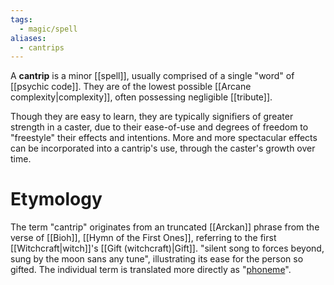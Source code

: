 ```yaml
---
tags:
  - magic/spell
aliases:
  - cantrips
---
```


A **cantrip** is a minor [[spell]], usually comprised of a single "word" of [[psychic code]]. They are of the lowest possible [[Arcane complexity|complexity]], often possessing negligible [[tribute]]. 

Though they are easy to learn, they are typically signifiers of greater strength in a caster, due to their ease-of-use and degrees of freedom to "freestyle" their effects and intentions. More and more spectacular effects can be incorporated into a cantrip's use, through the caster's growth over time.

# Etymology
The term "cantrip" originates from an truncated [[Arckan]] phrase from the verse of [[Bioh]], [[Hymn of the First Ones]], referring to the first [[Witchcraft|witch]]'s [[Gift (witchcraft)|Gift]]. "silent song to forces beyond, sung by the moon sans any tune", illustrating its ease for the person so gifted. The individual term is translated more directly as "[phoneme](https://en.wikipedia.org/wiki/Phoneme)".